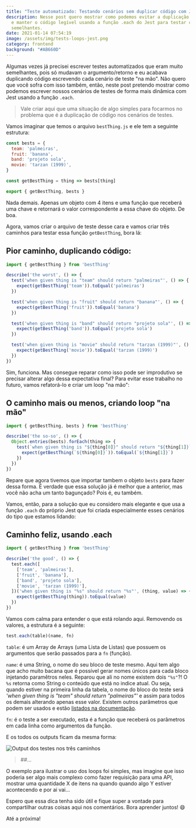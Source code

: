 ```yaml
---
title: "Teste automatizado: Testando cenários sem duplicar código com Jest"
description: Nesse post quero mostrar como podemos evitar a duplicação de código
  e manter o código legível usando a função .each do Jest para testar cenários
  semelhantes.
date: 2021-01-14 07:54:19
image: /assets/img/tests-loops-jest.png
category: frontend
background: "#AB660D"
---
```

Algumas vezes já precisei escrever testes automatizados que eram muito semelhantes, pois só mudavam o argumento/retorno e eu acabava duplicando código escrevendo cada cenário de teste "na mão". Não quero que você sofra com isso também, então, neste post pretendo mostrar como podemos escrever nossos cenários de testes de forma mais dinâmica com Jest usando a função `.each`.

> Vale criar aqui que uma situação de algo simples para focarmos no problema que é a duplicação de código nos cenários de testes.

Vamos imaginar que temos o arquivo `bestThing.js` e ele tem a seguinte estrutura: 

```jsx
const bests = {
  team: 'palmeiras',
  fruit: 'banana',
  band: 'projeto sola',
  movie: 'tarzan (1999)',
}

const getBestThing = thing => bests[thing]

export { getBestThing, bests }
```

Nada demais. Apenas um objeto com 4 itens e uma função que receberá uma chave e retornará o valor correspondente a essa chave do objeto. De boa.

Agora, vamos criar o arquivo de teste desse cara e vamos criar três caminhos para testar essa função `getBestThing`, bora lá: 

## Pior caminho, duplicando código:

```jsx
import { getBestThing } from 'bestThing'

describe('the worst', () => {
  test('when given thing is "team" should return "palmeiras"', () => {
    expect(getBestThing('team')).toEqual('palmeiras')
  })

  test('when given thing is "fruit" should return "banana"', () => {
    expect(getBestThing('fruit')).toEqual('banana')
  })

  test('when given thing is "band" should return "projeto sola"', () => {
    expect(getBestThing('band')).toEqual('projeto sola')
  })

  test('when given thing is "movie" should return "tarzan (1999)"', () => {
    expect(getBestThing('movie')).toEqual('tarzan (1999)')
  })
})
```

Sim, funciona. Mas consegue reparar como isso pode ser improdutivo se precisar alterar algo dessa expectativa final? Para evitar esse trabalho no futuro, vamos refatorá-lo e criar um loop "na mão": 

## O caminho mais ou menos, criando loop "na mão"

```jsx
import { getBestThing, bests } from 'bestThing'

describe('the so-so', () => {
  Object.entries(bests).forEach(thing => {
    test(`when given thing is "${thing[0]}" should return "${thing[1]}`, () => {
      expect(getBestThing(`${thing[0]}`)).toEqual(`${thing[1]}`)
    })
  })
})
```

Repare que agora tivemos que importar tambem o objeto `bests` para fazer dessa forma. É verdade que essa solução já é melhor que a anterior, mas você não acha um tanto bagunçado? Pois é, eu também.

Vamos, então, para a solução que eu considero mais elegante e que usa a função `.each` do próprio Jest que foi criada especialmente esses cenários do tipo que estamos lidando:

## Caminho feliz, usando .each

```jsx
import { getBestThing } from 'bestThing'

describe('the good', () => {
  test.each([
    ['team', 'palmeiras'],
    ['fruit', 'banana'],
    ['band', 'projeto sola'],
    ['movie', 'tarzan (1999)'],
  ])('when given thing is "%s" should return "%s"', (thing, value) => {
    expect(getBestThing(thing)).toEqual(value)
  })
})
```

Vamos com calma para entender o que está rolando aqui. Removendo os valores, a estrutura é a seguinte: 

```jsx
test.each(table)(name, fn)
```

`table`: é um Array de Arrays (uma Lista de Listas) que possuem os argumentos que serão passados para a `fn` (função). 

`name`: é uma String, o nome do seu bloco de teste mesmo. Aqui tem algo que acho muito bacana que é possível gerar nomes únicos para cada bloco injetando paramêtros neles. Reparou que ali no nome existem dois `"%s"`?! O `%s` retorna como String o conteúdo que está no indice atual. Ou seja, quando estiver na primeira linha da tabela, o nome do bloco do teste será *'when given thing is "team" should return "palmeiras"'* e assim para todos os demais alterando apenas esse valor. Existem outros parâmetros que podem ser usados e estão [listados na documentação](https://jestjs.io/docs/en/api#1-testeachtablename-fn-timeout).

`fn`: é o teste a ser executado, esta é a função que receberá os parâmetros em cada linha como argumentos da função.

E os todos os outputs ficam da mesma forma:

![Output dos testes nos três caminhos](/assets/img/output-tests-loop.png "Output dos testes nos três caminhos")

> ##...

O exemplo para ilustrar o uso dos loops foi simples, mas imagine que isso poderia ser algo mais complexo como fazer requisição para uma API, mostrar uma quantidade X de itens na quando quando algo Y estiver acontecendo e por ai vai...

Espero que essa dica tenha sido útil e fique super a vontade para compartilhar outras coisas aqui nos comentários. Bora aprender juntos! 😄

Até a próxima!
